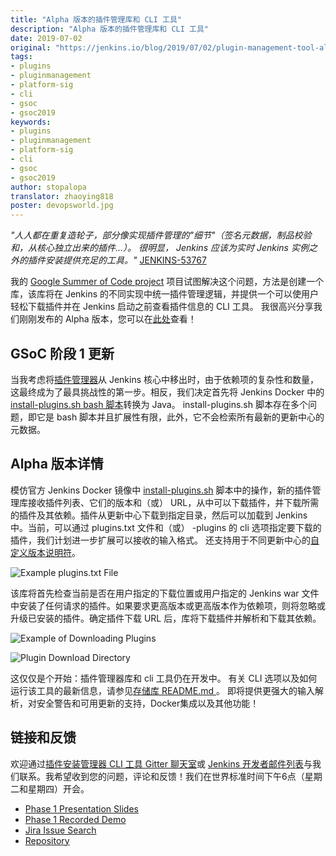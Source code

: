 ```yaml
---
title: "Alpha 版本的插件管理库和 CLI 工具"
description: "Alpha 版本的插件管理库和 CLI 工具"
date: 2019-07-02
original: "https://jenkins.io/blog/2019/07/02/plugin-management-tool-alpha-release/"
tags:
- plugins
- pluginmanagement
- platform-sig
- cli
- gsoc
- gsoc2019
keywords:
- plugins
- pluginmanagement
- platform-sig
- cli
- gsoc
- gsoc2019
author: stopalopa
translator: zhaoying818
poster: devopsworld.jpg
---
```


_"人人都在重复造轮子，部分像实现插件管理的"细节"（签名元数据，制品校验和，从核心独立出来的插件...）。
很明显， Jenkins 应该为实时 Jenkins 实例之外的插件安装提供充足的工具。"_ [JENKINS-53767](https://issues.jenkins-ci.org/browse/JENKINS-53767)


我的 [Google Summer of Code project](https://jenkins.io/projects/gsoc/2019/plugin-installation-manager-tool-cli/) 项目试图解决这个问题，方法是创建一个库，该库将在 Jenkins 的不同实现中统一插件管理逻辑，并提供一个可以使用户轻松下载插件并在 Jenkins 启动之前查看插件信息的 CLI 工具。 
我很高兴分享我们刚刚发布的 Alpha 版本，您可以在[此处](https://github.com/jenkinsci/plugin-installation-manager-tool/releases)查看！


## GSoC 阶段 1 更新

当我考虑将[插件管理器](https://github.com/jenkinsci/jenkins/blob/master/core/src/main/java/hudson/PluginManager.java)从 Jenkins 核心中移出时，由于依赖项的复杂性和数量，这最终成为了最具挑战性的第一步。相反，我们决定首先将 Jenkins Docker 中的 [install-plugins.sh bash 脚本](https://github.com/jenkinsci/docker/blob/master/install-plugins.sh)转换为 Java。 install-plugins.sh 脚本存在多个问题，即它是 bash 脚本并且扩展性有限，此外，它不会检索所有最新的更新中心的元数据。

## Alpha 版本详情

模仿官方 Jenkins Docker 镜像中 [install-plugins.sh](https://github.com/jenkinsci/docker/blob/master/install-plugins.sh) 脚本中的操作，新的插件管理库接收插件列表、它们的版本和（或） URL，从中可以下载插件，并下载所需的插件及其依赖。插件从更新中心下载到指定目录，然后可以加载到 Jenkins 中。当前，可以通过 plugins.txt 文件和（或） -plugins 的 cli 选项指定要下载的插件，我们计划进一步扩展可以接收的输入格式。 还支持用于不同更新中心的[自定义版本说明符](https://github.com/jenkinsci/docker#plugin-version-format)。

![Example plugins.txt File](pluginstxt.png)

该库将首先检查当前是否在用户指定的下载位置或用户指定的 Jenkins war 文件中安装了任何请求的插件。如果要求更高版本或更高版本作为依赖项，则将忽略或升级已安装的插件。确定插件下载 URL 后，库将下载插件并解析和下载其依赖。

![Example of Downloading Plugins](downloadexample.png)

![Plugin Download Directory](downloadedplugins.png)

这仅仅是个开始：插件管理器库和 cli 工具仍在开发中。 有关 CLI 选项以及如何运行该工具的最新信息，请参见[存储库 README.md ](https://github.com/jenkinsci/plugin-installation-manager-tool/blob/master/README.md)。 即将提供更强大的输入解析，对安全警告和可用更新的支持，Docker集成以及其他功能！

## 链接和反馈

欢迎通过[插件安装管理器 CLI 工具 Gitter 聊天室](https://gitter.im/jenkinsci/plugin-installation-manager-cli-tool)或 [Jenkins 开发者邮件列表](mailto:jenkinsci-dev@googlegroups.com)与我们联系。我希望收到您的问题，评论和反馈！我们在世界标准时间下午6点（星期二和星期四）开会。

* [Phase 1 Presentation Slides](https://docs.google.com/presentation/d/12Bo8w9SinrG5n82w-Unjx4MNq0mjkHFEOMc3Jf6rTQQ/edit#slide=id.p1)
* [Phase 1 Recorded Demo](https://youtu.be/MDs0Vr7gnnA?t=196)
* [Jira Issue Search](https://issues.jenkins-ci.org/browse/JENKINS-58199?jql=project%20%3D%20JENKINS%20AND%20component%20%3D%20plugin-installation-manager-tool)
* [Repository](https://github.com/jenkinsci/plugin-installation-manager-tool)
